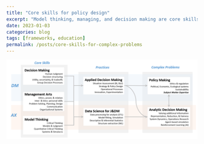 ```yaml
---
title: "Core skills for policy design"
excerpt: "Model thinking, managing, and decision making are core skills for complex problem solvers."
date: 2023-01-03
categories: blog
tags: [frameworks, education]
permalink: /posts/core-skills-for-complex-problems
---
```


![Foundational Skills for policy design](/assets/images/core-skills-complex-problems.png)
